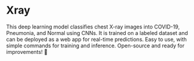 # Xray
This deep learning model classifies chest X-ray images into COVID-19, Pneumonia, and Normal using CNNs. It is trained on a labeled dataset and can be deployed as a web app for real-time predictions. Easy to use, with simple commands for training and inference. Open-source and ready for improvements! 🚀
